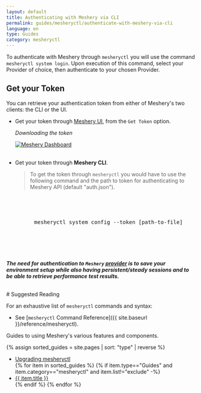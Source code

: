 ```yaml
---
layout: default
title: Authenticating with Meshery via CLI 
permalink: guides/mesheryctl/authenticate-with-meshery-via-cli
language: en
type: Guides
category: mesheryctl
---
```


To authenticate with Meshery through `mesheryctl` you will use the command `mesheryctl system login`. Upon execution of this command, select your Provider of choice, then authenticate to your chosen Provider.

## Get your Token

You can retrieve your authentication token from either of Meshery's two clients: the CLI or the UI. 

- Get your token through [Meshery UI](/concepts/architecture/ui), from the `Get Token` option.

    _Downloading the token_

    <a href="{{ site.baseurl }}/assets/img/token/token.png"><img alt="Meshery Dashboard" src="{{ site.baseurl }}/assets/img/token/token.png" /></a>
    <br/>
    <br/>

- Get your token through **Meshery CLI**.
    <br/>
   > To get the token through `mesheryctl` you would have to use the following command and the path to token for authenticating to Meshery API (default "auth.json").
    <br/>
    <pre class="codeblock-pre">
        <div class="codeblock">
        mesheryctl system config --token [path-to-file]
        </div>
    </pre>
<br />


**_The need for authentication to `Meshery` [provider](http://localhost:9081/provider) is to save your environment setup while also having persistent/steady sessions and to be able to retrieve performance test results._**

<br/>
# Suggested Reading

For an exhaustive list of `mesheryctl` commands and syntax:

- See [`mesheryctl` Command Reference]({{ site.baseurl }}/reference/mesheryctl).

Guides to using Meshery's various features and components.

{% assign sorted_guides = site.pages | sort: "type" | reverse %}

<ul>
  <li><a href="{{ site.baseurl }}/guides/upgrade#upgrading-meshery-cli">Upgrading mesheryctl</a></lI>
  {% for item in sorted_guides %}
  {% if item.type=="Guides" and item.category=="mesheryctl" and item.list!="exclude" -%}
    <li><a href="{{ site.baseurl }}{{ item.url }}">{{ item.title }}</a>
    </li>
    {% endif %}
  {% endfor %}
</ul>